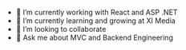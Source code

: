 <!---[![Matthew Jury's top languages](https://github-readme-stats.vercel.app/api/top-langs/?username=bluelovin&hide_border=true&layout=compact&show_icons=true&theme=gruvbox)](https://github.com/bluelovin) --->

- 🔭 I’m currently working with React and ASP .NET
- 🌱 I’m currently learning and growing at XI Media
- 👯 I’m looking to collaborate
- 💬 Ask me about MVC and Backend Engineering
